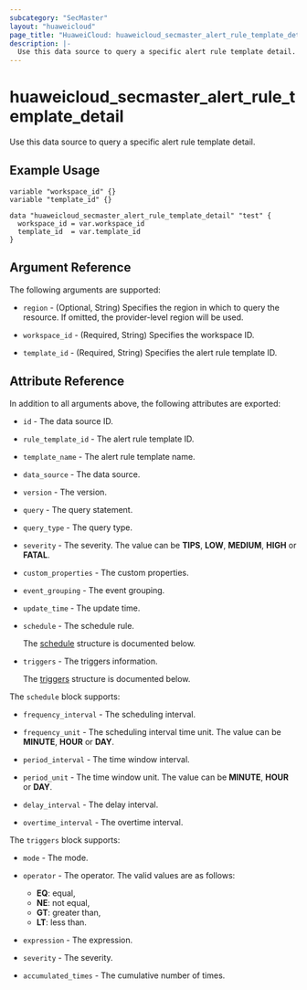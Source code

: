 ```yaml
---
subcategory: "SecMaster"
layout: "huaweicloud"
page_title: "HuaweiCloud: huaweicloud_secmaster_alert_rule_template_detail"
description: |-
  Use this data source to query a specific alert rule template detail.
---
```


# huaweicloud_secmaster_alert_rule_template_detail

Use this data source to query a specific alert rule template detail.

## Example Usage

```hcl
variable "workspace_id" {}
variable "template_id" {}

data "huaweicloud_secmaster_alert_rule_template_detail" "test" {
  workspace_id = var.workspace_id
  template_id  = var.template_id
}
```

## Argument Reference

The following arguments are supported:

* `region` - (Optional, String) Specifies the region in which to query the resource.
  If omitted, the provider-level region will be used.

* `workspace_id` - (Required, String) Specifies the workspace ID.

* `template_id` - (Required, String) Specifies the alert rule template ID.

## Attribute Reference

In addition to all arguments above, the following attributes are exported:

* `id` - The data source ID.

* `rule_template_id` - The alert rule template ID.

* `template_name` - The alert rule template name.

* `data_source` - The data source.

* `version` - The version.

* `query` - The query statement.

* `query_type` - The query type.

* `severity` - The severity.
  The value can be **TIPS**, **LOW**, **MEDIUM**, **HIGH** or **FATAL**.

* `custom_properties` - The custom properties.

* `event_grouping` - The event grouping.

* `update_time` - The update time.

* `schedule` - The schedule rule.

  The [schedule](#schedule_struct) structure is documented below.

* `triggers` - The triggers information.

  The [triggers](#triggers_struct) structure is documented below.

<a name="schedule_struct"></a>
The `schedule` block supports:

* `frequency_interval` - The scheduling interval.

* `frequency_unit` - The scheduling interval time unit.
  The value can be **MINUTE**, **HOUR** or **DAY**.

* `period_interval` - The time window interval.

* `period_unit` - The time window unit.
  The value can be **MINUTE**, **HOUR** or **DAY**.

* `delay_interval` - The delay interval.

* `overtime_interval` - The overtime interval.

<a name="triggers_struct"></a>
The `triggers` block supports:

* `mode` - The mode.

* `operator` - The operator.
  The valid values are as follows:
  + **EQ**: equal,
  + **NE**: not equal,
  + **GT**: greater than,
  + **LT**: less than.

* `expression` - The expression.

* `severity` - The severity.

* `accumulated_times` - The cumulative number of times.
